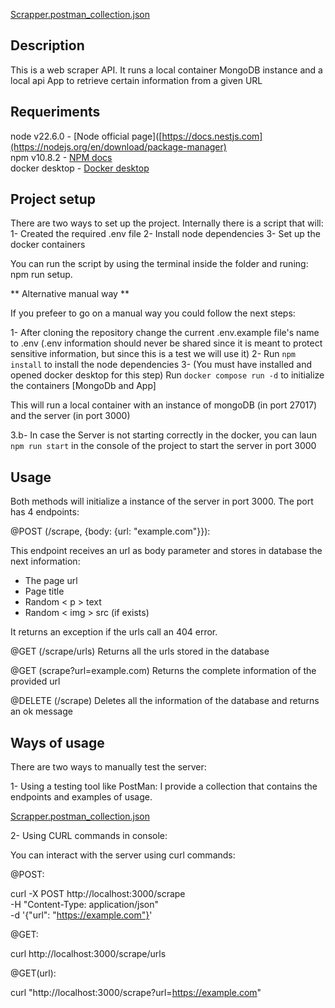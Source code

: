 [Scrapper.postman_collection.json](https://github.com/user-attachments/files/17531027/Scrapper.postman_collection.json)

## Description

This is a web scraper API. 
It runs a local container MongoDB instance and a local api App to retrieve certain information from a given URL

## Requeriments

node v22.6.0 - [Node official page]([https://docs.nestjs.com](https://nodejs.org/en/download/package-manager) </br>
npm v10.8.2 - [NPM docs](https://docs.npmjs.com/downloading-and-installing-node-js-and-npm) </br>
docker desktop - [Docker desktop](https://www.docker.com/) 

## Project setup

There are two ways to set up the project.
Internally there is a script that will:
1- Created the required .env file
2- Install node dependencies
3- Set up the docker containers

You can run the script by using the terminal inside the folder and runing:
npm run setup.

** Alternative manual way **

If you prefeer to go on a manual way you could follow the next steps:

1- After cloning the repository change the current .env.example file's name to .env (.env information should never be shared since it is meant to protect sensitive information, but since this is a test we will use it)
2- Run ``` npm install ``` to install the node dependencies
3- (You must have installed and opened docker desktop for this step) Run ``` docker compose run -d ``` to initialize the containers [MongoDb and App]

This will run a local container with an instance of mongoDB (in port 27017) and the server (in port 3000)

3.b- In case the Server is not starting correctly in the docker, you can laun ``` npm run start ``` in the console of the project to start the server in port 3000

## Usage

Both methods will initialize a instance of the server in port 3000. The port has 4 endpoints:

@POST (/scrape, {body: {url: "example.com"}}):

This endpoint receives an url as body parameter and stores in database the next information:
- The page url
- Page title
- Random < p > text
- Random < img > src (if exists)

It returns an exception if the urls call an 404 error.

@GET (/scrape/urls)
Returns all the urls stored in the database

@GET (scrape?url=example.com)
Returns the complete information of the provided url

@DELETE (/scrape)
Deletes all the information of the database and returns an ok message

## Ways of usage

There are two ways to manually test the server:

1- Using a testing tool like PostMan: I provide a collection that contains the endpoints and examples of usage. 

[Scrapper.postman_collection.json](https://github.com/user-attachments/files/17531033/Scrapper.postman_collection.json)

2- Using CURL commands in console:

You can interact with the server using curl commands:

@POST:

curl -X POST http://localhost:3000/scrape \
  -H "Content-Type: application/json" \
  -d '{"url": "https://example.com"}'

@GET:

curl http://localhost:3000/scrape/urls

@GET(url):

curl "http://localhost:3000/scrape?url=https://example.com"


